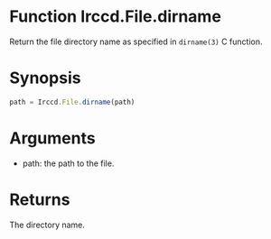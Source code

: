 # Function Irccd.File.dirname

Return the file directory name as specified in `dirname(3)` C function.

# Synopsis

```javascript
path = Irccd.File.dirname(path)
```

# Arguments

- path: the path to the file.

# Returns

The directory name.
